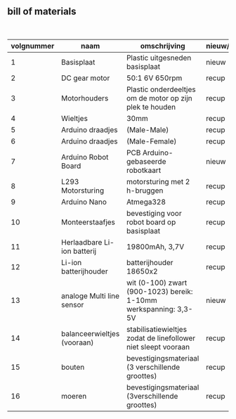 ## bill of materials
<br />

|volgnummer|naam|omschrijving|nieuw/recup|kostprijs/stuk|aantal|subtotaal|
|----------|----|------------|-----------|---------|------|---------|
|         1|    Basisplaat|            Plastic uitgesneden basisplaat|           nieuw|              20€|      1|         20€|
|         2|    DC gear motor|            50:1 6V 650rpm|           recup|              0€|      2|         0€|
|         3|    Motorhouders|            Plastic onderdeeltjes om de motor op zijn plek te houden|           recup|              0€|      2|         0€|
|         4|    Wieltjes|            30mm|           recup|              0€|      2|         0€|
|         5|    Arduino draadjes|            (Male-Male)|           recup|              0€|      4|         0€|
|         6|    Arduino draadjes|            (Male-Female)|           recup|              0€|      6|         0€|
|         7|    Arduino Robot Board|            PCB Arduino-gebaseerde robotkaart|           nieuw|              15€|      1|         15€|
|         8|    L293 Motorsturing|            motorsturing met 2 h-bruggen|           recup|              0€|      1|         0€|
|         9|    Arduino Nano|            Atmega328|           recup|              0€|      1|         0€|
|         10|    Monteerstaafjes|            bevestiging voor robot board op basisplaat|           recup|              0€|      4|         0€|
|         11|    Herlaadbare Li-ion batterij|            19800mAh, 3,7V|           recup|              0€|      2|         0€|
|         12|    Li-ion batterijhouder|            batterijhouder 18650x2|           recup|              0€|      1|         0€|
|         13|    analoge Multi line sensor|            wit (0-100) zwart (900-1023) bereik: 1-10mm werkspanning: 3,3-5V|           nieuw|              7€|      1|         7€|
|         14|    balanceerwieltjes (vooraan)|            stabilisatiewieltjes zodat de linefollower niet sleept vooraan|           recup|              0€|      2|         0€|
|         15|    bouten|            bevestigingsmateriaal (3 verschillende groottes)|           recup|              0€|      12|         0€|
|         16|    moeren|            bevestigingsmateriaal (3verschillende groottes)|           recup|              0€|      12|         0€|
